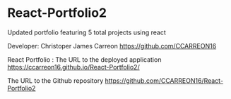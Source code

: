 # React-Portfolio2
Updated portfolio featuring 5 total projects using react

Developer: Christoper James Carreon https://github.com/CCARREON16

React Portfolio : The URL to the deployed application https://ccarreon16.github.io/React-Portfolio2/

The URL to the Github repository https://github.com/CCARREON16/React-Portfolio2
